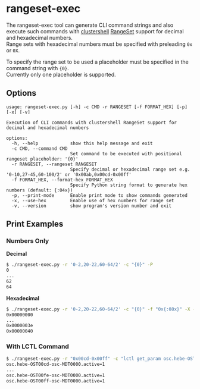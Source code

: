 # rangeset-exec

The rangeset-exec tool can generate CLI command strings and also execute such commands with [clustershell](https://clustershell.readthedocs.io/en/latest/) [RangeSet](https://clustershell.readthedocs.io/en/latest/api/RangeSet.html) support for decimal and hexadecimal numbers.  
Range sets with hexadecimal numbers must be specified with preleading `0x` or `0X`.

To specify the range set to be used a placeholder must be specified in the command string with `{0}`.  
Currently only one placeholder is supported.

## Options

```
usage: rangeset-exec.py [-h] -c CMD -r RANGESET [-f FORMAT_HEX] [-p] [-x] [-v]

Execution of CLI commands with clustershell RangeSet support for decimal and hexadecimal numbers

options:
  -h, --help            show this help message and exit
  -c CMD, --command CMD
                        Set command to be executed with positional rangeset placeholder: '{0}'
  -r RANGESET, --rangeset RANGESET
                        Specify decimal or hexadecimal range set e.g. '0-10,27-45,60-100/2' or '0x00ab,0x00cd-0x00ff'
  -f FORMAT_HEX, --format-hex FORMAT_HEX
                        Specify Python string format to generate hex numbers (default: {:04x})
  -p, --print-mode      Enable print mode to show commands generated
  -x, --use-hex         Enable use of hex numbers for range set
  -v, --version         show program's version number and exit
```

## Print Examples

### Numbers Only

**Decimal**

```bash
$ ./rangeset-exec.py -r '0-2,20-22,60-64/2' -c "{0}" -P
0
...
62
64
```

**Hexadecimal**

```bash
$ ./rangeset-exec.py -r '0-2,20-22,60-64/2' -c "{0}" -f "0x{:08x}" -X -P 
0x00000000
...
0x0000003e
0x00000040
```

### With LCTL Command

```bash
$ ./rangeset-exec.py -r "0x00cd-0x00ff" -c "lctl get_param osc.hebe-OST{0}-osc-MDT0000.active" -X
osc.hebe-OST00cd-osc-MDT0000.active=1
...
osc.hebe-OST00fe-osc-MDT0000.active=1
osc.hebe-OST00ff-osc-MDT0000.active=1
```
